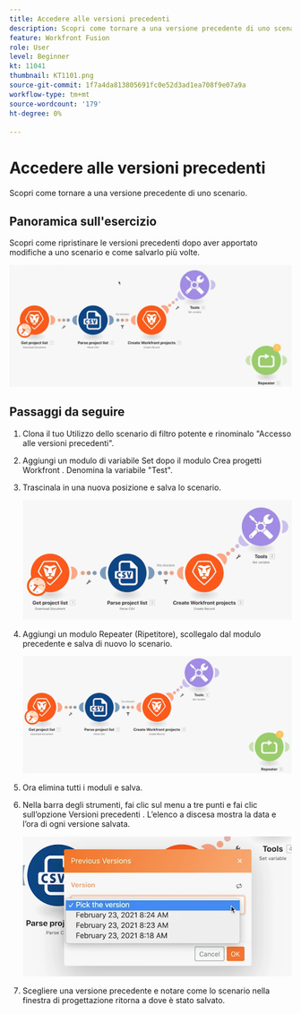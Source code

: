 ```yaml
---
title: Accedere alle versioni precedenti
description: Scopri come tornare a una versione precedente di uno scenario. (Deve essere compreso tra 60 e 160 caratteri, ma è composto da 56 caratteri)
feature: Workfront Fusion
role: User
level: Beginner
kt: 11041
thumbnail: KT1101.png
source-git-commit: 1f7a4da813805691fc0e52d3ad1ea708f9e07a9a
workflow-type: tm+mt
source-wordcount: '179'
ht-degree: 0%

---
```



# Accedere alle versioni precedenti

Scopri come tornare a una versione precedente di uno scenario.

## Panoramica sull&#39;esercizio

Scopri come ripristinare le versioni precedenti dopo aver apportato modifiche a uno scenario e come salvarlo più volte.

![Accedi alle versioni precedenti Immagine 1](../12-exercises/assets/accessing-previous-versions-walkthrough-1.png)

## Passaggi da seguire

1. Clona il tuo Utilizzo dello scenario di filtro potente e rinominalo &quot;Accesso alle versioni precedenti&quot;.
1. Aggiungi un modulo di variabile Set dopo il modulo Crea progetti Workfront . Denomina la variabile &quot;Test&quot;.
1. Trascinala in una nuova posizione e salva lo scenario.

   ![Accedi alle versioni precedenti Immagine 2](../12-exercises/assets/accessing-previous-versions-walkthrough-2.png)

1. Aggiungi un modulo Repeater (Ripetitore), scollegalo dal modulo precedente e salva di nuovo lo scenario.

   ![Accedi alle versioni precedenti Immagine 3](../12-exercises/assets/accessing-previous-versions-walkthrough-3.png)

1. Ora elimina tutti i moduli e salva.
1. Nella barra degli strumenti, fai clic sul menu a tre punti e fai clic sull’opzione Versioni precedenti . L’elenco a discesa mostra la data e l’ora di ogni versione salvata.

   ![Accesso alle versioni precedenti Immagine 4](../12-exercises/assets/accessing-previous-versions-walkthrough-4.png)

1. Scegliere una versione precedente e notare come lo scenario nella finestra di progettazione ritorna a dove è stato salvato.
